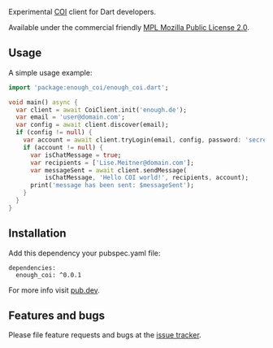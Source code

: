 Experimental [COI](https://coi-dev.org) client for Dart developers.


Available under the commercial friendly 
[MPL Mozilla Public License 2.0](https://www.mozilla.org/en-US/MPL/).

## Usage

A simple usage example:

```dart
import 'package:enough_coi/enough_coi.dart';

void main() async {
  var client = await CoiClient.init('enough.de');
  var email = 'user@domain.com';
  var config = await client.discover(email);
  if (config != null) {
    var account = await client.tryLogin(email, config, password: 'secret');
    if (account != null) {
      var isChatMessage = true;
      var recipients = ['Lise.Meitner@domain.com'];
      var messageSent = await client.sendMessage(
          isChatMessage, 'Hello COI world!', recipients, account);
      print('message has been sent: $messageSent');
    }
  }
}

```


## Installation
Add this dependency your pubspec.yaml file:

```
dependencies:
  enough_coi: ^0.0.1
```

For more info visit [pub.dev](https://pub.dev/packages/enough_coi).

## Features and bugs

Please file feature requests and bugs at the [issue tracker][tracker].

[tracker]: https://github.com/Enough-Software/enough_coi/issues
